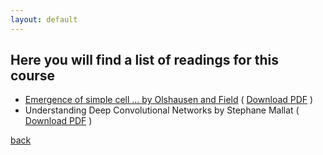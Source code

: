 ```yaml
---
layout: default
---
```


## Here you will find a list of readings for this course

* [Emergence of simple cell ... by Olshausen and Field](https://courses.cs.washington.edu/courses/cse528/11sp/Olshausen-nature-paper.pdf) ( [Download PDF](https://courses.cs.washington.edu/courses/cse528/11sp/Olshausen-nature-paper.pdf) )
* Understanding Deep Convolutional Networks by Stephane Mallat ( [Download PDF](https://arxiv.org/pdf/1601.04920.pdf) )

[back](./)
